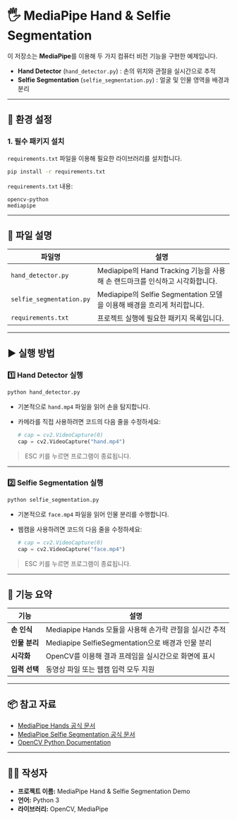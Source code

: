 # 🖐️ MediaPipe Hand & Selfie Segmentation

이 저장소는 **MediaPipe**를 이용해 두 가지 컴퓨터 비전 기능을 구현한 예제입니다.

* **Hand Detector** (`hand_detector.py`) : 손의 위치와 관절을 실시간으로 추적
* **Selfie Segmentation** (`selfie_segmentation.py`) : 얼굴 및 인물 영역을 배경과 분리

---

## 🧰 환경 설정

### 1. 필수 패키지 설치

`requirements.txt` 파일을 이용해 필요한 라이브러리를 설치합니다.

```bash
pip install -r requirements.txt
```

`requirements.txt` 내용:

```
opencv-python
mediapipe
```

---

## 📁 파일 설명

| 파일명                      | 설명                                                    |
| ------------------------ | ----------------------------------------------------- |
| `hand_detector.py`       | Mediapipe의 Hand Tracking 기능을 사용해 손 랜드마크를 인식하고 시각화합니다. |
| `selfie_segmentation.py` | Mediapipe의 Selfie Segmentation 모델을 이용해 배경을 흐리게 처리합니다. |
| `requirements.txt`       | 프로젝트 실행에 필요한 패키지 목록입니다.                               |

---

## ▶️ 실행 방법

### **1️⃣ Hand Detector 실행**

```bash
python hand_detector.py
```

* 기본적으로 `hand.mp4` 파일을 읽어 손을 탐지합니다.
* 카메라를 직접 사용하려면 코드의 다음 줄을 수정하세요:

  ```python
  # cap = cv2.VideoCapture(0)
  cap = cv2.VideoCapture("hand.mp4")
  ```

> ESC 키를 누르면 프로그램이 종료됩니다.

---

### **2️⃣ Selfie Segmentation 실행**

```bash
python selfie_segmentation.py
```

* 기본적으로 `face.mp4` 파일을 읽어 인물 분리를 수행합니다.
* 웹캠을 사용하려면 코드의 다음 줄을 수정하세요:

  ```python
  # cap = cv2.VideoCapture(0)
  cap = cv2.VideoCapture("face.mp4")
  ```

> ESC 키를 누르면 프로그램이 종료됩니다.

---

## 🎨 기능 요약

| 기능        | 설명                                       |
| --------- | ---------------------------------------- |
| **손 인식**  | Mediapipe Hands 모듈을 사용해 손가락 관절을 실시간 추적   |
| **인물 분리** | Mediapipe SelfieSegmentation으로 배경과 인물 분리 |
| **시각화**   | OpenCV를 이용해 결과 프레임을 실시간으로 화면에 표시         |
| **입력 선택** | 동영상 파일 또는 웹캠 입력 모두 지원                    |

---

## 📦 참고 자료

* [MediaPipe Hands 공식 문서](https://developers.google.com/mediapipe/solutions/vision/hand_landmarker)
* [MediaPipe Selfie Segmentation 공식 문서](https://developers.google.com/mediapipe/solutions/vision/selfie_segmentation)
* [OpenCV Python Documentation](https://docs.opencv.org/4.x/)

---

## 👨‍💻 작성자

* **프로젝트 이름:** MediaPipe Hand & Selfie Segmentation Demo
* **언어:** Python 3
* **라이브러리:** OpenCV, MediaPipe
